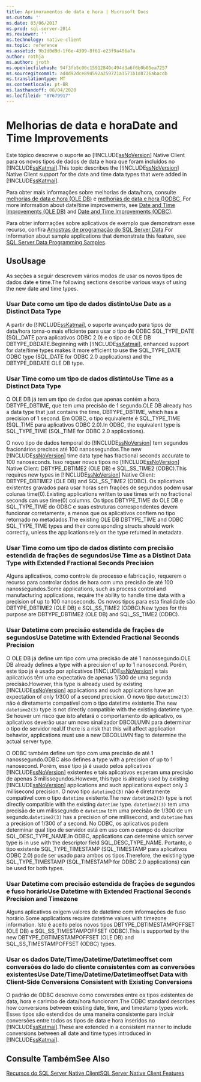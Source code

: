 ```yaml
---
title: Aprimoramentos de data e hora | Microsoft Docs
ms.custom: ''
ms.date: 03/06/2017
ms.prod: sql-server-2014
ms.reviewer: ''
ms.technology: native-client
ms.topic: reference
ms.assetid: 9b1d0d9d-1f6e-4399-8f61-e23f9a486a7a
author: rothja
ms.author: jroth
ms.openlocfilehash: 94f3fb5c00c15912840c494d3a6f6b0b05ea7257
ms.sourcegitcommit: ad4d92dce894592a259721a1571b1d8736abacdb
ms.translationtype: MT
ms.contentlocale: pt-BR
ms.lasthandoff: 08/04/2020
ms.locfileid: "87679917"
---
```

# <a name="date-and-time-improvements"></a><span data-ttu-id="19766-102">Melhorias de data e hora</span><span class="sxs-lookup"><span data-stu-id="19766-102">Date and Time Improvements</span></span>
  <span data-ttu-id="19766-103">Este tópico descreve o suporte ao [!INCLUDE[ssNoVersion](../../../includes/ssnoversion-md.md)] Native Client para os novos tipos de dados de data e hora que foram incluídos no [!INCLUDE[ssKatmai](../../../includes/sskatmai-md.md)].</span><span class="sxs-lookup"><span data-stu-id="19766-103">This topic describes the [!INCLUDE[ssNoVersion](../../../includes/ssnoversion-md.md)] Native Client support for the date and time data types that were added in [!INCLUDE[ssKatmai](../../../includes/sskatmai-md.md)].</span></span>  
  
 <span data-ttu-id="19766-104">Para obter mais informações sobre melhorias de data/hora, consulte [melhorias de data e hora &#40;OLE DB&#41;](../../native-client-ole-db-date-time/date-and-time-improvements-ole-db.md) e [melhorias de data e hora &#40;&#41;ODBC ](../../native-client-odbc-date-time/date-and-time-improvements-odbc.md).</span><span class="sxs-lookup"><span data-stu-id="19766-104">For more information about date/time improvements, see [Date and Time Improvements &#40;OLE DB&#41;](../../native-client-ole-db-date-time/date-and-time-improvements-ole-db.md) and [Date and Time Improvements &#40;ODBC&#41;](../../native-client-odbc-date-time/date-and-time-improvements-odbc.md).</span></span>  
  
 <span data-ttu-id="19766-105">Para obter informações sobre aplicativos de exemplo que demonstram esse recurso, confira [Amostras de programação do SQL Server Data](https://msftdpprodsamples.codeplex.com/).</span><span class="sxs-lookup"><span data-stu-id="19766-105">For information about sample applications that demonstrate this feature, see [SQL Server Data Programming Samples](https://msftdpprodsamples.codeplex.com/).</span></span>  
  
## <a name="usage"></a><span data-ttu-id="19766-106">Uso</span><span class="sxs-lookup"><span data-stu-id="19766-106">Usage</span></span>  
 <span data-ttu-id="19766-107">As seções a seguir descrevem vários modos de usar os novos tipos de dados date e time.</span><span class="sxs-lookup"><span data-stu-id="19766-107">The following sections describe various ways of using the new date and time types.</span></span>  
  
### <a name="use-date-as-a-distinct-data-type"></a><span data-ttu-id="19766-108">Usar Date como um tipo de dados distinto</span><span class="sxs-lookup"><span data-stu-id="19766-108">Use Date as a Distinct Data Type</span></span>  
 <span data-ttu-id="19766-109">A partir do [!INCLUDE[ssKatmai](../../../includes/sskatmai-md.md)], o suporte avançado para tipos de data/hora torna-o mais eficiente para usar o tipo de ODBC SQL_TYPE_DATE (SQL_DATE para aplicativos ODBC 2.0) e o tipo de OLE DB DBTYPE_DBDATE.</span><span class="sxs-lookup"><span data-stu-id="19766-109">Beginning with [!INCLUDE[ssKatmai](../../../includes/sskatmai-md.md)], enhanced support for date/time types makes it more efficient to use the SQL_TYPE_DATE ODBC type (SQL_DATE for ODBC 2.0 applications) and the DBTYPE_DBDATE OLE DB type.</span></span>  
  
### <a name="use-time-as-a-distinct-data-type"></a><span data-ttu-id="19766-110">Usar Time como um tipo de dados distinto</span><span class="sxs-lookup"><span data-stu-id="19766-110">Use Time as a Distinct Data Type</span></span>  
 <span data-ttu-id="19766-111">O OLE DB já tem um tipo de dados que apenas contém a hora, DBTYPE_DBTIME, que tem uma precisão de 1 segundo.</span><span class="sxs-lookup"><span data-stu-id="19766-111">OLE DB already has a data type that just contains the time, DBTYPE_DBTIME, which has a precision of 1 second.</span></span> <span data-ttu-id="19766-112">Em ODBC, o tipo equivalente é SQL_TYPE_TIME (SQL_TIME para aplicativos ODBC 2.0).</span><span class="sxs-lookup"><span data-stu-id="19766-112">In ODBC, the equivalent type is SQL_TYPE_TIME (SQL_TIME for ODBC 2.0 applications).</span></span>  
  
 <span data-ttu-id="19766-113">O novo tipo de dados temporal do [!INCLUDE[ssNoVersion](../../../includes/ssnoversion-md.md)] tem segundos fracionários precisos até 100 nanossegundos.</span><span class="sxs-lookup"><span data-stu-id="19766-113">The new [!INCLUDE[ssNoVersion](../../../includes/ssnoversion-md.md)] time data type has fractional seconds accurate to 100 nanoseconds.</span></span> <span data-ttu-id="19766-114">Isso requer novos tipos no [!INCLUDE[ssNoVersion](../../../includes/ssnoversion-md.md)] Native Client: DBTYPE_DBTIME2 (OLE DB) e SQL_SS_TIME2 (ODBC).</span><span class="sxs-lookup"><span data-stu-id="19766-114">This requires new types in [!INCLUDE[ssNoVersion](../../../includes/ssnoversion-md.md)] Native Client: DBTYPE_DBTIME2 (OLE DB) and SQL_SS_TIME2 (ODBC).</span></span> <span data-ttu-id="19766-115">Os aplicativos existentes gravados para usar horas sem frações de segundos podem usar colunas time(0).</span><span class="sxs-lookup"><span data-stu-id="19766-115">Existing applications written to use times with no fractional seconds can use time(0) columns.</span></span> <span data-ttu-id="19766-116">Os tipos DBTYPE_TIME do OLE DB e SQL_TYPE_TIME do ODBC e suas estruturas correspondentes devem funcionar corretamente, a menos que os aplicativos confiem no tipo retornado no metadados.</span><span class="sxs-lookup"><span data-stu-id="19766-116">The existing OLE DB DBTYPE_TIME and ODBC SQL_TYPE_TIME types and their corresponding structs should work correctly, unless the applications rely on the type returned in metadata.</span></span>  
  
### <a name="use-time-as-a-distinct-data-type-with-extended-fractional-seconds-precision"></a><span data-ttu-id="19766-117">Usar Time como um tipo de dados distinto com precisão estendida de frações de segundos</span><span class="sxs-lookup"><span data-stu-id="19766-117">Use Time as a Distinct Data Type with Extended Fractional Seconds Precision</span></span>  
 <span data-ttu-id="19766-118">Alguns aplicativos, como controle de processo e fabricação, requerem o recurso para controlar dados de hora com uma precisão de até 100 nanossegundos.</span><span class="sxs-lookup"><span data-stu-id="19766-118">Some applications, such as process control and manufacturing applications, require the ability to handle time data with a precision of up to 100 nanoseconds.</span></span> <span data-ttu-id="19766-119">Os novos tipos para esta finalidade são DBTYPE_DBTIME2 (OLE DB) e SQL_SS_TIME2 (ODBC).</span><span class="sxs-lookup"><span data-stu-id="19766-119">New types for this purpose are DBTYPE_DBTIME2 (OLE DB) and SQL_SS_TIME2 (ODBC).</span></span>  
  
### <a name="use-datetime-with-extended-fractional-seconds-precision"></a><span data-ttu-id="19766-120">Usar Datetime com precisão estendida de frações de segundos</span><span class="sxs-lookup"><span data-stu-id="19766-120">Use Datetime with Extended Fractional Seconds Precision</span></span>  
 <span data-ttu-id="19766-121">O OLE DB já define um tipo com uma precisão de até 1 nanossegundo.</span><span class="sxs-lookup"><span data-stu-id="19766-121">OLE DB already defines a type with a precision of up to 1 nanosecond.</span></span> <span data-ttu-id="19766-122">Porém, este tipo já é usado por aplicativos [!INCLUDE[ssNoVersion](../../../includes/ssnoversion-md.md)] e tais aplicativos têm uma expectativa de apenas 1/300 de uma segunda precisão.</span><span class="sxs-lookup"><span data-stu-id="19766-122">However, this type is already used by existing [!INCLUDE[ssNoVersion](../../../includes/ssnoversion-md.md)] applications and such applications have an expectation of only 1/300 of a second precision.</span></span> <span data-ttu-id="19766-123">O novo tipo `datetime2(3)` não é diretamente compatível com o tipo datetime existente.</span><span class="sxs-lookup"><span data-stu-id="19766-123">The new `datetime2(3)` type is not directly compatible with the existing datetime type.</span></span> <span data-ttu-id="19766-124">Se houver um risco que isto afetará o comportamento do aplicativo, os aplicativos deverão usar um novo sinalizador DBCOLUMN para determinar o tipo de servidor real.</span><span class="sxs-lookup"><span data-stu-id="19766-124">If there is a risk that this will affect application behavior, applications must use a new DBCOLUMN flag to determine the actual server type.</span></span>  
  
 <span data-ttu-id="19766-125">O ODBC também define um tipo com uma precisão de até 1 nanossegundo.</span><span class="sxs-lookup"><span data-stu-id="19766-125">ODBC also defines a type with a precision of up to 1 nanosecond.</span></span> <span data-ttu-id="19766-126">Porém, esse tipo já é usado pelos aplicativos [!INCLUDE[ssNoVersion](../../../includes/ssnoversion-md.md)] existentes e tais aplicativos esperam uma precisão de apenas 3 milissegundos.</span><span class="sxs-lookup"><span data-stu-id="19766-126">However, this type is already used by existing [!INCLUDE[ssNoVersion](../../../includes/ssnoversion-md.md)] applications and such applications expect only 3 millisecond precision.</span></span> <span data-ttu-id="19766-127">O novo tipo `datetime2(3)` não é diretamente compatível com o tipo `datetime` existente.</span><span class="sxs-lookup"><span data-stu-id="19766-127">The new `datetime2(3)` type is not  directly compatible with the existing `datetime` type.</span></span> <span data-ttu-id="19766-128">`datetime2(3)` tem uma precisão de um milissegundo e `datetime` tem uma precisão de 1/300 de um segundo.</span><span class="sxs-lookup"><span data-stu-id="19766-128">`datetime2(3)` has a precision of one millisecond, and `datetime` has a precision of 1/300 of a second.</span></span> <span data-ttu-id="19766-129">No ODBC, os aplicativos podem determinar qual tipo de servidor está em uso com o campo do descritor SQL_DESC_TYPE_NAME.</span><span class="sxs-lookup"><span data-stu-id="19766-129">In ODBC, applications can determine which server type is in use with the descriptor field SQL_DESC_TYPE_NAME.</span></span> <span data-ttu-id="19766-130">Portanto, o tipo existente SQL_TYPE_TIMESTAMP (SQL_TIMESTAMP para aplicativos ODBC 2.0) pode ser usado para ambos os tipos.</span><span class="sxs-lookup"><span data-stu-id="19766-130">Therefore, the existing type SQL_TYPE_TIMESTAMP (SQL_TIMESTAMP for ODBC 2.0 applications) can be used for both types.</span></span>  
  
### <a name="use-datetime-with-extended-fractional-seconds-precision-and-timezone"></a><span data-ttu-id="19766-131">Usar Datetime com precisão estendida de frações de segundos e fuso horário</span><span class="sxs-lookup"><span data-stu-id="19766-131">Use Datetime with Extended Fractional Seconds Precision and Timezone</span></span>  
 <span data-ttu-id="19766-132">Alguns aplicativos exigem valores de datetime com informações de fuso horário.</span><span class="sxs-lookup"><span data-stu-id="19766-132">Some applications require datetime values with timezone information.</span></span> <span data-ttu-id="19766-133">Isto é aceito pelos novos tipos DBTYPE_DBTIMESTAMPOFFSET (OLE DB) e SQL_SS_TIMESTAMPOFFSET (ODBC).</span><span class="sxs-lookup"><span data-stu-id="19766-133">This is supported by the new DBTYPE_DBTIMESTAMPOFFSET (OLE DB) and SQL_SS_TIMESTAMPOFFSET (ODBC) types.</span></span>  
  
### <a name="use-datetimedatetimedatetimeoffset-data-with-client-side-conversions-consistent-with-existing-conversions"></a><span data-ttu-id="19766-134">Usar os dados Date/Time/Datetime/Datetimeoffset com conversões do lado do cliente consistentes com as conversões existentes</span><span class="sxs-lookup"><span data-stu-id="19766-134">Use Date/Time/Datetime/Datetimeoffset Data with Client-Side Conversions Consistent with Existing Conversions</span></span>  
 <span data-ttu-id="19766-135">O padrão de ODBC descreve como conversões entre os tipos existentes de data, hora e carimbo de data/hora funcionam.</span><span class="sxs-lookup"><span data-stu-id="19766-135">The ODBC standard describes how conversions between existing date, time, and timestamp types work.</span></span> <span data-ttu-id="19766-136">Esses tipos são estendidos de uma maneira consistente para incluir conversões entre todos os tipos de data e hora inseridos no [!INCLUDE[ssKatmai](../../../includes/sskatmai-md.md)].</span><span class="sxs-lookup"><span data-stu-id="19766-136">These are extended in a consistent manner to include conversions between all date and time types introduced in [!INCLUDE[ssKatmai](../../../includes/sskatmai-md.md)].</span></span>  
  
## <a name="see-also"></a><span data-ttu-id="19766-137">Consulte Também</span><span class="sxs-lookup"><span data-stu-id="19766-137">See Also</span></span>  
 [<span data-ttu-id="19766-138">Recursos do SQL Server Native Client</span><span class="sxs-lookup"><span data-stu-id="19766-138">SQL Server Native Client Features</span></span>](sql-server-native-client-features.md)  
  
